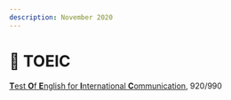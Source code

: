 ```yaml
---
description: November 2020
---
```


# 📃 TOEIC

[**T**est **O**f **E**nglish for **I**nternational **C**ommunication](https://www.etsglobal.org/fr/en), 920/990

